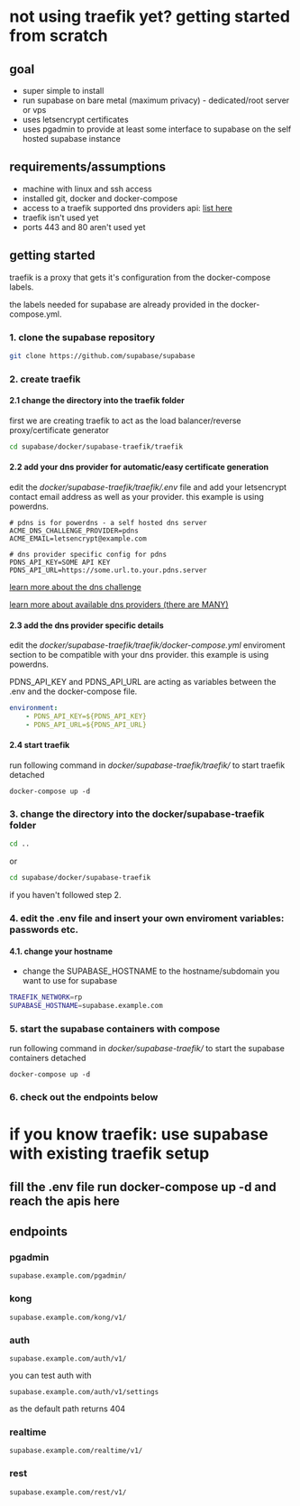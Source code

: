 # not using traefik yet? getting started from scratch

## goal
- super simple to install
- run supabase on bare metal (maximum privacy) - dedicated/root server or vps
- uses letsencrypt certificates
- uses pgadmin to provide at least some interface to supabase on the self hosted supabase instance

## requirements/assumptions
- machine with linux and ssh access
- installed git, docker and docker-compose
- access to a traefik supported dns providers api: [list here](https://doc.traefik.io/traefik/https/acme/#providers)
- traefik isn't used yet
- ports 443 and 80 aren't used yet


## getting started
traefik is a proxy that gets it's configuration from the docker-compose labels.

the labels needed for supabase are already provided in the docker-compose.yml.

### 1. clone the supabase repository
```sh
git clone https://github.com/supabase/supabase
```

### 2. create traefik
#### 2.1 change the directory into the traefik folder
first we are creating traefik to act as the load balancer/reverse proxy/certificate generator
```sh
cd supabase/docker/supabase-traefik/traefik
```

#### 2.2 add your dns provider for automatic/easy certificate generation
edit the *docker/supabase-traefik/traefik/.env* file and add your letsencrypt contact email address as well as your provider. this example is using powerdns.

```.env
# pdns is for powerdns - a self hosted dns server
ACME_DNS_CHALLENGE_PROVIDER=pdns
ACME_EMAIL=letsencrypt@example.com

# dns provider specific config for pdns
PDNS_API_KEY=SOME API KEY
PDNS_API_URL=https://some.url.to.your.pdns.server
```

[learn more about the dns challenge](https://doc.traefik.io/traefik/user-guides/docker-compose/acme-dns/)

[learn more about available dns providers (there are MANY)](https://doc.traefik.io/traefik/https/acme/#providers)

#### 2.3 add the dns provider specific details
edit the *docker/supabase-traefik/traefik/docker-compose.yml* enviroment section to be compatible with your dns provider. this example is using powerdns.

PDNS_API_KEY and PDNS_API_URL are acting as variables between the .env and the docker-compose file.

```.yaml
environment:
    - PDNS_API_KEY=${PDNS_API_KEY}
    - PDNS_API_URL=${PDNS_API_URL}
```

#### 2.4 start traefik
run following command in *docker/supabase-traefik/traefik/* to start traefik detached
```
docker-compose up -d
```


### 3. change the directory into the docker/supabase-traefik folder

```sh
cd ..
```
or
```sh
cd supabase/docker/supabase-traefik
```
if you haven't followed step 2.

### 4. edit the .env file and insert your own enviroment variables: passwords etc.

#### 4.1. change your hostname

- change the SUPABASE_HOSTNAME to the hostname/subdomain you want to use for supabase
```sh
TRAEFIK_NETWORK=rp
SUPABASE_HOSTNAME=supabase.example.com
```
### 5. start the supabase containers with compose 
run following command in *docker/supabase-traefik/* to start the supabase containers detached
```
docker-compose up -d
```
### 6. check out the endpoints below

# if you know traefik: use supabase with existing traefik setup

## fill the .env file run docker-compose up -d and reach the apis here


## endpoints

### **pgadmin**
```
supabase.example.com/pgadmin/
```


### **kong**

```
supabase.example.com/kong/v1/
```

### **auth**

```
supabase.example.com/auth/v1/
```

you can test auth with

```
supabase.example.com/auth/v1/settings
```

as the default path returns 404

### **realtime**

```
supabase.example.com/realtime/v1/
```

### **rest**

```
supabase.example.com/rest/v1/
```
